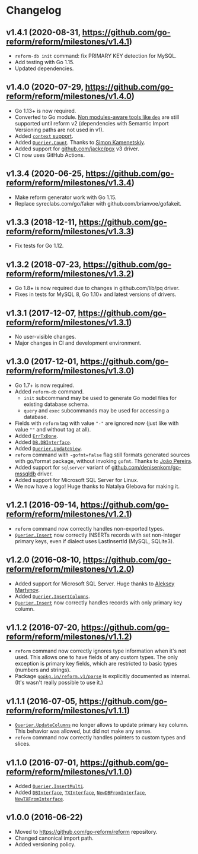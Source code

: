 # Changelog

## v1.4.1 (2020-08-31, https://github.com/go-reform/reform/milestones/v1.4.1)

* `reform-db init` command: fix PRIMARY KEY detection for MySQL.
* Add testing with Go 1.15.
* Updated dependencies.

## v1.4.0 (2020-07-29, https://github.com/go-reform/reform/milestones/v1.4.0)

* Go 1.13+ is now required.
* Converted to Go module. [Non modules-aware tools like `dep`](https://github.com/golangf/dep/issues/1962)
  are still supported until reform v2 (dependencies with Semantic Import Versioning paths are not used in v1).
* Added [`context` support](https://pkg.go.dev/gopkg.in/reform.v1?tab=doc#hdr-Context).
* Added [`Querier.Count`](https://godoc.org/gopkg.in/reform.v1#Querier.Count).
  Thanks to [Simon Kamenetskiy](https://github.com/skamenetskiy).
* Added support for [github.com/jackc/pgx](https://github.com/jackc/pgx) v3 driver.
* CI now uses GitHub Actions.

## v1.3.4 (2020-06-25, https://github.com/go-reform/reform/milestones/v1.3.4)

* Make reform generator work with Go 1.15.
* Replace syreclabs.com/go/faker with github.com/brianvoe/gofakeit.

## v1.3.3 (2018-12-11, https://github.com/go-reform/reform/milestones/v1.3.3)

* Fix tests for Go 1.12.

## v1.3.2 (2018-07-23, https://github.com/go-reform/reform/milestones/v1.3.2)

* Go 1.8+ is now required due to changes in github.com/lib/pq driver.
* Fixes in tests for MySQL 8, Go 1.10+ and latest versions of drivers.

## v1.3.1 (2017-12-07, https://github.com/go-reform/reform/milestones/v1.3.1)

* No user-visible changes.
* Major changes in CI and development environment.

## v1.3.0 (2017-12-01, https://github.com/go-reform/reform/milestones/v1.3.0)

* Go 1.7+ is now required.
* Added `reform-db` command.
  * `init` subcommand may be used to generate Go model files for existing database schema.
  * `query` and `exec` subcommands may be used for accessing a database.
* Fields with `reform` tag with value `"-"` are ignored now (just like with value `""` and without tag at all).
* Added [`ErrTxDone`](https://godoc.org/gopkg.in/reform.v1#pkg-variables).
* Added [`DB.DBInterface`](https://godoc.org/gopkg.in/reform.v1#DB.DBInterface).
* Added [`Querier.UpdateView`](https://godoc.org/gopkg.in/reform.v1#Querier.UpdateView).
* `reform` command with `-gofmt=false` flag still formats generated sources with go/format package, without invoking `gofmt`.
  Thanks to [João Pereira](https://github.com/joaodrp).
* Added support for `sqlserver` variant of [github.com/denisenkom/go-mssqldb](https://github.com/denisenkom/go-mssqldb) driver.
* Added support for Microsoft SQL Server for Linux.
* We now have a logo! Huge thanks to Natalya Glebova for making it.

## v1.2.1 (2016-09-14, https://github.com/go-reform/reform/milestones/v1.2.1)

* `reform` command now correctly handles non-exported types.
* [`Querier.Insert`](https://godoc.org/gopkg.in/reform.v1#Querier.Insert) now correctly INSERTs records with set
  non-integer primary keys, even if dialect uses LastInsertId (MySQL, SQLite3).

## v1.2.0 (2016-08-10, https://github.com/go-reform/reform/milestones/v1.2.0)

* Added support for Microsoft SQL Server. Huge thanks to [Aleksey Martynov](https://github.com/AlekseyMartynov).
* Added [`Querier.InsertColumns`](https://godoc.org/gopkg.in/reform.v1#Querier.InsertColumns).
* [`Querier.Insert`](https://godoc.org/gopkg.in/reform.v1#Querier.Insert) now correctly handles records with only primary key column.

## v1.1.2 (2016-07-20, https://github.com/go-reform/reform/milestones/v1.1.2)

* `reform` command now correctly ignores type information when it's not used.
  This allows one to have fields of any custom types. The only exception is primary key fields,
  which are restricted to basic types (numbers and strings).
* Package [`gopkg.in/reform.v1/parse`](https://godoc.org/gopkg.in/reform.v1/parse) is explicitly documented as internal.
  (It's wasn't really possible to use it.)

## v1.1.1 (2016-07-05, https://github.com/go-reform/reform/milestones/v1.1.1)

* [`Querier.UpdateColumns`](https://godoc.org/gopkg.in/reform.v1#Querier.UpdateColumns) no longer allows to update
  primary key column. This behavior was allowed, but did not make any sense.
* `reform` command now correctly handles pointers to custom types and slices.

## v1.1.0 (2016-07-01, https://github.com/go-reform/reform/milestones/v1.1.0)

* Added [`Querier.InsertMulti`](https://godoc.org/gopkg.in/reform.v1#Querier.InsertMulti).
* Added [`DBInterface`](https://godoc.org/gopkg.in/reform.v1#DBInterface),
  [`TXInterface`](https://godoc.org/gopkg.in/reform.v1#TXInterface),
  [`NewDBFromInterface`](https://godoc.org/gopkg.in/reform.v1#NewDBFromInterface),
  [`NewTXFromInterface`](https://godoc.org/gopkg.in/reform.v1#NewTXFromInterface).

## v1.0.0 (2016-06-22)

* Moved to https://github.com/go-reform/reform repository.
* Changed canonical import path.
* Added versioning policy.
